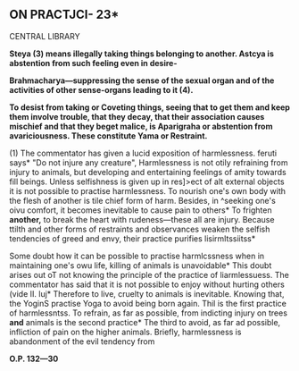 ## ON PRACTJCI- **23\***

CENTRAL LIBRARY

**Steya (3) means illegally taking things belonging to another. Astcya is abstention from such feeling even in desire-**

**Brahmacharya—suppressing the sense of the sexual organ and of the activities of other sense-organs leading to it (4).**

**To desist from taking or Coveting things, seeing that to get them and keep them involve trouble, that they decay, that their association causes mischief and that they beget malice, is Aparigraha or abstention from avariciousness. These constitute Yama or Restraint.**

(1) The commentator has given a lucid exposition of harmlessness. feruti says\* "Do not injure any creature", Harmlessness is not otily refraining from injury to animals, but developing and entertaining feelings of amity towards fill beings. Unless selfishness is given up in res]>ect of alt external objects it is not possible to practise harmlessness. To nourish one's own body with the flesh of another is tile chief form of harm. Besides, in ^seeking one's oivu comfort, it becomes inevitable to cause pain to others\* To frighten **another,** to break the heart with rudeness—these all are injury. Because ttilth and other forms of restraints and observances weaken the selfish tendencies of greed and envy, their practice purifies lisirmltssiitss\*

Some doubt how it can be possible to practise harmlcssness when in maintaining one's owu life, killing of animals is unavoidable\* This doubt arises out oT not knowing the principle of the practice of liarmlessuess. The commentator has said that it is not possible to enjoy without hurting others (vide II. luj\* Therefore to live, cruelty to animals is inevitable. Knowing that, the YoginS practise Yoga to avoid being born again. Thil is the first practice of harmlessntss. To refrain, as far as possible, from indicting injury on trees **and** animals is the second practice\* The third to avoid, as far ad possible, infliction of pain on the higher animals. Briefly, harmlessness is abandonment of the evil tendency from

**O.P. 132—30**